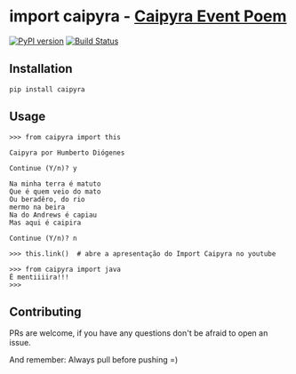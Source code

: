 # import caipyra - [Caipyra Event Poem](http://caipyra.python.org.br/)
[![PyPI version](https://badge.fury.io/py/caipyra.svg)](https://badge.fury.io/py/caipyra)
[![Build Status](https://travis-ci.org/jtemporal/import_caipyra.svg?branch=master)](https://travis-ci.org/jtemporal/import_caipyra)

## Installation
```
pip install caipyra
```

## Usage

```
>>> from caipyra import this

Caipyra por Humberto Diógenes

Continue (Y/n)? y

Na minha terra é matuto
Que é quem veio do mato
Ou beradêro, do rio
mermo na beira
Na do Andrews é capiau
Mas aqui é caipira

Continue (Y/n)? n

>>> this.link()  # abre a apresentação do Import Caipyra no youtube

>>> from caipyra import java
É mentiiiira!!!
>>>
```

## Contributing
PRs are welcome, if you have any questions don't be afraid to open an issue.

And remember: Always pull before pushing =)
